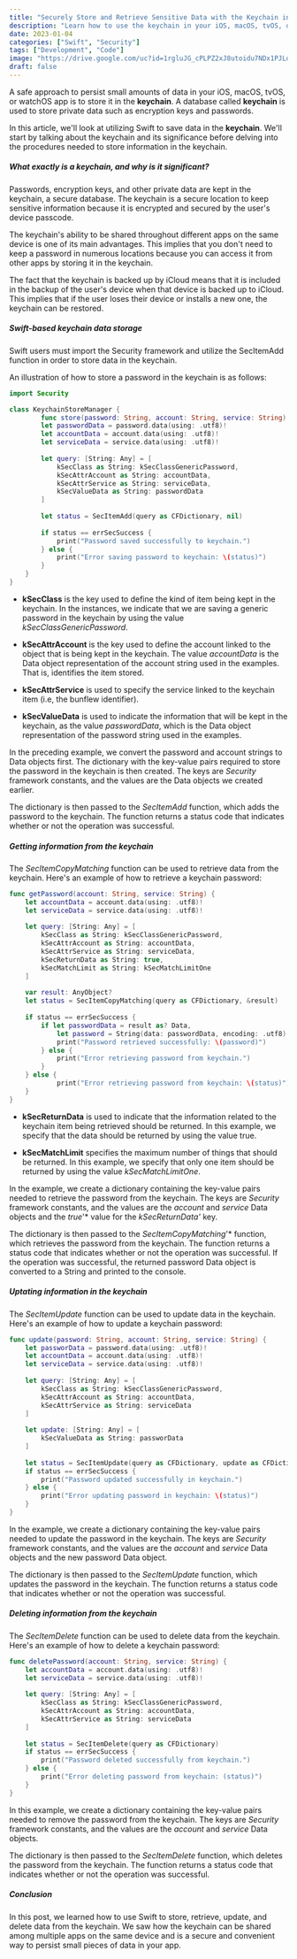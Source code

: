 ```yaml
---
title: "Securely Store and Retrieve Sensitive Data with the Keychain in Swift"
description: "Learn how to use the keychain in your iOS, macOS, tvOS, or watchOS app to safely store and retrieve passwords, encryption keys, and other sensitive data."
date: 2023-01-04
categories: ["Swift", "Security"]
tags: ["Development", "Code"]
image: "https://drive.google.com/uc?id=1rgluJG_cPLPZ2xJ8utoidu7NDx1PJLqA"
draft: false
---
```


A safe approach to persist small amounts of data in your iOS, macOS, tvOS, or watchOS app is to store it in the **keychain**. A database called **keychain** is used to store private data such as encryption keys and passwords.

In this article, we'll look at utilizing Swift to save data in the **keychain**. We'll start by talking about the keychain and its significance before delving into the procedures needed to store information in the keychain.

##### What exactly is a keychain, and why is it significant?
Passwords, encryption keys, and other private data are kept in the keychain, a secure database. The keychain is a secure location to keep sensitive information because it is encrypted and secured by the user's device passcode.

The keychain's ability to be shared throughout different apps on the same device is one of its main advantages. This implies that you don't need to keep a password in numerous locations because you can access it from other apps by storing it in the keychain.

The fact that the keychain is backed up by iCloud means that it is included in the backup of the user's device when that device is backed up to iCloud. This implies that if the user loses their device or installs a new one, the keychain can be restored.

##### Swift-based keychain data storage
Swift users must import the Security framework and utilize the SecItemAdd function in order to store data in the keychain.

An illustration of how to store a password in the keychain is as follows:

```swift
import Security

class KeychainStoreManager {
        func store(password: String, account: String, service: String) {
        let passwordData = password.data(using: .utf8)!
        let accountData = account.data(using: .utf8)!
        let serviceData = service.data(using: .utf8)!
        
        let query: [String: Any] = [
            kSecClass as String: kSecClassGenericPassword,
            kSecAttrAccount as String: accountData,
            kSecAttrService as String: serviceData,
            kSecValueData as String: passwordData
        ]
        
        let status = SecItemAdd(query as CFDictionary, nil)
        
        if status == errSecSuccess {
            print("Password saved successfully to keychain.")
        } else {
            print("Error saving password to keychain: \(status)")
        }
    }
}
```

* **kSecClass** is the key used to define the kind of item being kept in the keychain. In the instances, we indicate that we are saving a generic password in the keychain by using the value *kSecClassGenericPassword*.

* **kSecAttrAccount** is the key used to define the account linked to the object that is being kept in the keychain. The value *accountData*  is the Data object representation of the account string used in the examples. That is, identifies the item stored.

* **kSecAttrService** is used to specify the service linked to the keychain item (i.e, the bunflew identifier).

* **kSecValueData** is used to indicate the information that will be kept in the keychain, as the value *passwordData*, which is the Data object representation of the password string used in the examples.

In the preceding example, we convert the password and account strings to Data objects first. The dictionary with the key-value pairs required to store the password in the keychain is then created. The keys are *Security* framework constants, and the values are the Data objects we created earlier.

The dictionary is then passed to the *SecItemAdd* function, which adds the password to the keychain. The function returns a status code that indicates whether or not the operation was successful.

##### Getting information from the keychain
The *SecItemCopyMatching* function can be used to retrieve data from the keychain. Here's an example of how to retrieve a keychain password:

```swift
func getPassword(account: String, service: String) {
    let accountData = account.data(using: .utf8)!
    let serviceData = service.data(using: .utf8)!
        
    let query: [String: Any] = [
        kSecClass as String: kSecClassGenericPassword,
        kSecAttrAccount as String: accountData,
        kSecAttrService as String: serviceData,
        kSecReturnData as String: true,
        kSecMatchLimit as String: kSecMatchLimitOne
    ]
        
    var result: AnyObject?
    let status = SecItemCopyMatching(query as CFDictionary, &result)
        
    if status == errSecSuccess {
        if let passwordData = result as? Data,
            let password = String(data: passwordData, encoding: .utf8) {
            print("Password retrieved successfully: \(password)")
        } else {
            print("Error retrieving password from keychain.")
        }
    } else {
            print("Error retrieving password from keychain: \(status)")
    }
}
```

* **kSecReturnData** is used to indicate that the information related to the keychain item being retrieved should be returned. In this example, we specify that the data should be returned by using the value true.

* **kSecMatchLimit** specifies the maximum number of things that should be returned.
In this example, we specify that only one item should be returned by using the value *kSecMatchLimitOne*. 

In the example, we create a dictionary containing the key-value pairs needed to retrieve the password from the keychain. The keys are *Security* framework constants, and the values are the *account* and *service* Data objects and the *true*'* value for the **kSecReturnData*'* key.

The dictionary is then passed to the *SecItemCopyMatching*'* function, which retrieves the password from the keychain. The function returns a status code that indicates whether or not the operation was successful. If the operation was successful, the returned password Data object is converted to a String and printed to the console.

##### Uptating information in the keychain

The *SecItemUpdate* function can be used to update data in the keychain. Here's an example of how to update a keychain password:

```swift
func update(password: String, account: String, service: String) {
    let passworData = password.data(using: .utf8)!
    let accountData = account.data(using: .utf8)!
    let serviceData = service.data(using: .utf8)!
        
    let query: [String: Any] = [
        kSecClass as String: kSecClassGenericPassword,
        kSecAttrAccount as String: accountData,
        kSecAttrService as String: serviceData
    ]
        
    let update: [String: Any] = [
        kSecValueData as String: passworData
    ]
        
    let status = SecItemUpdate(query as CFDictionary, update as CFDictionary)
    if status == errSecSuccess {
        print("Password updated successfully in keychain.")
    } else {
        print("Error updating password in keychain: \(status)")
    }
}
```

In the example, we create a dictionary containing the key-value pairs needed to update the password in the keychain. The keys are *Security* framework constants, and the values are the *account* and *service* Data objects and the new password Data object.

The dictionary is then passed to the *SecItemUpdate* function, which updates the password in the keychain. The function returns a status code that indicates whether or not the operation was successful.

##### Deleting information from the keychain

The *SecItemDelete* function can be used to delete data from the keychain. Here's an example of how to delete a keychain password:

```swift
func deletePassword(account: String, service: String) {
    let accountData = account.data(using: .utf8)!
    let serviceData = service.data(using: .utf8)!
        
    let query: [String: Any] = [
        kSecClass as String: kSecClassGenericPassword,
        kSecAttrAccount as String: accountData,
        kSecAttrService as String: serviceData
    ]
        
    let status = SecItemDelete(query as CFDictionary)
    if status == errSecSuccess {
        print("Password deleted successfully from keychain.")
    } else {
        print("Error deleting password from keychain: (status)")
    }
}
```
In this example, we create a dictionary containing the key-value pairs needed to remove the password from the keychain. The keys are *Security* framework constants, and the values are the *account* and *service* Data objects.

The dictionary is then passed to the *SecItemDelete* function, which deletes the password from the keychain. The function returns a status code that indicates whether or not the operation was successful.

##### Conclusion
In this post, we learned how to use Swift to store, retrieve, update, and delete data from the keychain. We saw how the keychain can be shared among multiple apps on the same device and is a secure and convenient way to persist small pieces of data in your app.
